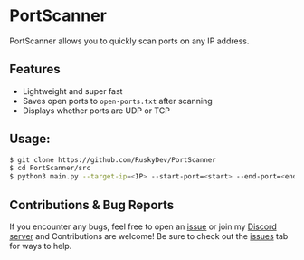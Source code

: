 # PortScanner
PortScanner allows you to quickly scan ports on any IP address.

## Features
- Lightweight and super fast
- Saves open ports to `open-ports.txt` after scanning
- Displays whether ports are UDP or TCP

## Usage:
```sh
$ git clone https://github.com/RuskyDev/PortScanner
$ cd PortScanner/src
$ python3 main.py --target-ip=<IP> --start-port=<start> --end-port=<end>
```

## Contributions & Bug Reports
If you encounter any bugs, feel free to open an [issue](https://github.com/RuskyDev/PortScanner/issues) or join my [Discord server](https://discord.gg/MAnvhWJvsC) and Contributions are welcome! Be sure to check out the [issues](https://github.com/RuskyDev/PortScanner/issues) tab for ways to help.